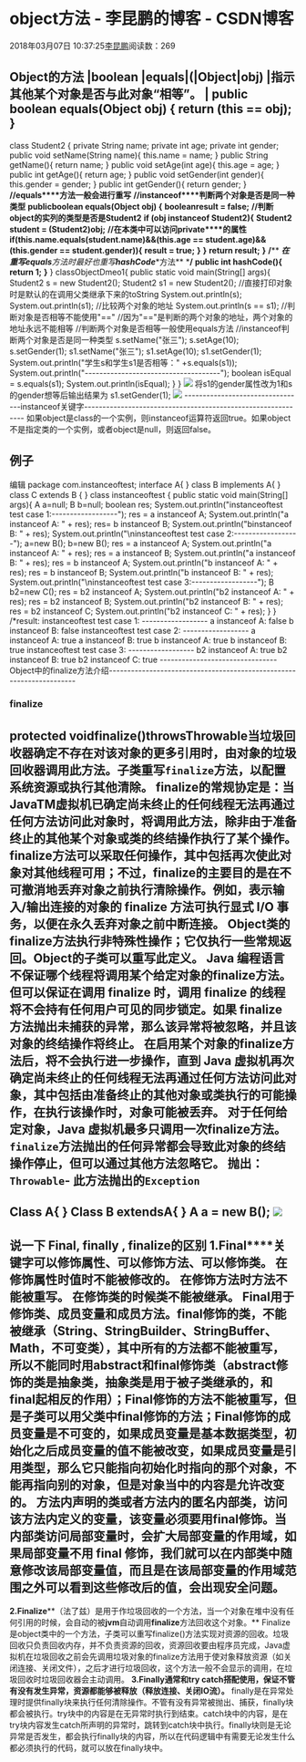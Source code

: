 
# object方法 - 李昆鹏的博客 - CSDN博客


2018年03月07日 10:37:25[李昆鹏](https://me.csdn.net/weixin_41547486)阅读数：269


Object的方法
|boolean
|equals|(|Object|obj)
|指示其他某个对象是否与此对象“相等”。
|
public boolean equals(Object obj) {
return (this == obj);
}
---------------------------------------------------------------------------------------
class Student2 {
private String name;
private int age;
private int gender;
public void setName(String name){
this.name = name;
}
public String getName(){
return name;
}
public void setAge(int age){
this.age = age;
}
public int getAge(){
return age;
}
public void setGender(int gender){
this.gender = gender;
}
public int getGender(){
return gender;
}
**//equals****方法一般会进行重写**
**//instanceof****判断两个对象是否是同一种类型**
**publicboolean equals(Object obj) {**
**booleanresult = false;**
**//****判断****object****的实列的类型是否是****Student2**
**if (obj instanceof Student2){**
**Student2 student = (Student2)obj;**
**//****在本类中可以访问****private****的属性**
**if(this.name.equals(student.name)&&(this.age == student.age)&& (this.gender == student.gender)){**
**result = true;**
**}**
**}**
**return result;**
**}**
**/****
*******在重写****equals****方法时最好也重写****hashCode****方法**
***/**
**public int hashCode(){**
**return 1;**
**}**
}
classObjectDmeo1{
public static void main(String[] args){
Student2 s = new Student2();
Student2 s1 = new Student2();
//直接打印对象时是默认的在调用父类继承下来的toString
System.out.println(s);
System.out.println(s1);
//比较两个对象的地址
System.out.println(s == s1);
//判断对象是否相等不能使用"=="
//因为"=="是判断的两个对象的地址，两个对象的地址永远不能相等
//判断两个对象是否相等一般使用equals方法
//instanceof判断两个对象是否是同一种类型
s.setName("张三");
s.setAge(10);
s.setGender(1);
s1.setName("张三");
s1.setAge(10);
s1.setGender(1);
System.out.println("学生s和学生s1是否相等：" +s.equals(s1));
System.out.println("-------------------------------------");
boolean isEqual = s.equals(s1);
System.out.println(isEqual);
}
}
![](https://img-blog.csdn.net/20180307103507554?watermark/2/text/aHR0cDovL2Jsb2cuY3Nkbi5uZXQvd2VpeGluXzQxNTQ3NDg2/font/5a6L5L2T/fontsize/400/fill/I0JBQkFCMA==/dissolve/70)
将s1的gender属性改为1和s的gender想等后输出结果为
s1.setGender(1);
![](https://img-blog.csdn.net/20180307103513392?watermark/2/text/aHR0cDovL2Jsb2cuY3Nkbi5uZXQvd2VpeGluXzQxNTQ3NDg2/font/5a6L5L2T/fontsize/400/fill/I0JBQkFCMA==/dissolve/70)
---------------------------------instanceof关键字-------------------------------------------------------------
如果object是class的一个实例，则instanceof运算符返回true。如果object不是指定类的一个实例，或者object是null，则返回false。
## 例子
编辑
package com.instanceoftest;
interface A{ }
class B implements A{ }
class C extends B { }
class instanceoftest {
public static void main(String[] args){
A a=null;
B b=null;
boolean res;
System.out.println("instanceoftest test case 1:------------------");
res = a instanceof A;
System.out.println("a instanceof A: " + res);
res= b instanceof B;
System.out.println("binstanceof B: " + res);
System.out.println("\ninstanceoftest test case 2:------------------");
a=new B();
b=new B();
res = a instanceof A;
System.out.println("a instanceof A: " + res);
res = a instanceof B;
System.out.println("a instanceof B: " + res);
res = b instanceof A;
System.out.println("b instanceof A: " + res);
res = b instanceof B;
System.out.println("b instanceof B: " + res);
System.out.println("\ninstanceoftest test case 3:------------------");
B b2=new C();
res = b2 instanceof A;
System.out.println("b2 instanceof A: " + res);
res = b2 instanceof B;
System.out.println("b2 instanceof B: " + res);
res = b2 instanceof C;
System.out.println("b2 instanceof C: " + res);
}
}
/*result:
instanceoftest test case 1: ------------------
a instanceof A: false
b instanceof B: false
instanceoftest test case 2: ------------------
a instanceof A: true
a instanceof B: true
b instanceof A: true
b instanceof B: true
instanceoftest test case 3: ------------------
b2 instanceof A: true
b2 instanceof B: true
b2 instanceof C: true
--------------------------------Object中的finalize方法介绍---------------------------------------------------------------------
### finalize
protected void**finalize**()throwsThrowable当垃圾回收器确定不存在对该对象的更多引用时，由对象的垃圾回收器调用此方法。子类重写`finalize`方法，以配置系统资源或执行其他清除。
finalize的常规协定是：当 JavaTM虚拟机已确定尚未终止的任何线程无法再通过任何方法访问此对象时，将调用此方法，除非由于准备终止的其他某个对象或类的终结操作执行了某个操作。finalize方法可以采取任何操作，其中包括再次使此对象对其他线程可用；不过，finalize的主要目的是在不可撤消地丢弃对象之前执行清除操作。例如，表示输入/输出连接的对象的 finalize 方法可执行显式 I/O 事务，以便在永久丢弃对象之前中断连接。
Object类的finalize方法执行非特殊性操作；它仅执行一些常规返回。Object的子类可以重写此定义。
Java 编程语言不保证哪个线程将调用某个给定对象的finalize方法。但可以保证在调用 finalize 时，调用 finalize 的线程将不会持有任何用户可见的同步锁定。如果 finalize 方法抛出未捕获的异常，那么该异常将被忽略，并且该对象的终结操作将终止。
在启用某个对象的finalize方法后，将不会执行进一步操作，直到 Java 虚拟机再次确定尚未终止的任何线程无法再通过任何方法访问此对象，其中包括由准备终止的其他对象或类执行的可能操作，在执行该操作时，对象可能被丢弃。
对于任何给定对象，Java 虚拟机最多只调用一次finalize方法。
`finalize`方法抛出的任何异常都会导致此对象的终结操作停止，但可以通过其他方法忽略它。
**抛出：**
`Throwable`- 此方法抛出的`Exception`
--------------------------------------
Class A{
}
Class B extendsA{
}
A a = new B();
![](https://img-blog.csdn.net/20180307103607661?watermark/2/text/aHR0cDovL2Jsb2cuY3Nkbi5uZXQvd2VpeGluXzQxNTQ3NDg2/font/5a6L5L2T/fontsize/400/fill/I0JBQkFCMA==/dissolve/70)
------------------------------------------
说一下
Final, finally , finalize的区别
**1.Final****关键字可以修饰属性、可以修饰方法、可以修饰类。**
**在修饰属性时值时不能被修改的。**
**在修饰方法时方法不能被重写。**
**在修饰类的时候类不能被继承。**
Final用于修饰类、成员变量和成员方法。final修饰的类，不能被继承（String、StringBuilder、StringBuffer、Math，不可变类），其中所有的方法都不能被重写，所以不能同时用abstract和final修饰类（abstract修饰的类是抽象类，抽象类是用于被子类继承的，和final起相反的作用）；Final修饰的方法不能被重写，但是子类可以用父类中final修饰的方法；Final修饰的成员变量是不可变的，如果成员变量是基本数据类型，初始化之后成员变量的值不能被改变，如果成员变量是引用类型，那么它只能指向初始化时指向的那个对象，不能再指向别的对象，但是对象当中的内容是允许改变的。
方法内声明的类或者方法内的匿名内部类，访问该方法内定义的变量，该变量必须要用final修饰。当内部类访问局部变量时，会扩大局部变量的作用域，如果局部变量不用 final 修饰，我们就可以在内部类中**随意修改**该局部变量值，而且是在该局部变量的作用域范围之外可以看到这些修改后的值，会出现安全问题。
------------
**2.Finalize****（法了兹）是用于作垃圾回收的一个方法，当一个对象在堆中没有任何引用的时候，会自动的被****jvm****自动调用****finalize****方法回收这个对象。**
Finalize是object类中的一个方法，子类可以重写finalize()方法实现对资源的回收。垃圾回收只负责回收内存，并不负责资源的回收，资源回收要由程序员完成，Java虚拟机在垃圾回收之前会先调用垃圾对象的finalize方法用于使对象释放资源（如关闭连接、关闭文件），之后才进行垃圾回收，这个方法一般不会显示的调用，在垃圾回收时垃圾回收器会主动调用。
**3.Finally****通常和try catch****搭配使用，保证不管有没有发生异常，资源都能够被释放（释放连接、关闭IO流）。**
finally是在异常处理时提供finally块来执行任何清除操作。不管有没有异常被抛出、捕获，finally块都会被执行。try块中的内容是在无异常时执行到结束。catch块中的内容，是在try块内容发生catch所声明的异常时，跳转到catch块中执行。finally块则是无论异常是否发生，都会执行finally块的内容，所以在代码逻辑中有需要无论发生什么都必须执行的代码，就可以放在finally块中。



